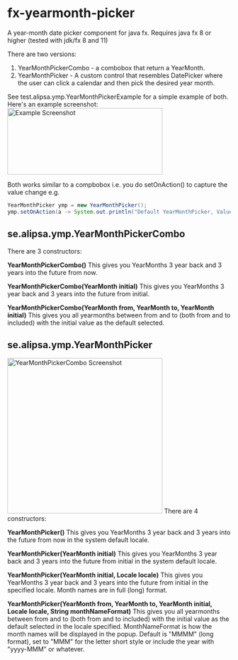 # fx-yearmonth-picker
A year-month date picker component for java fx. Requires java fx 8 or higher (tested with jdk/fx 8 and 11)

There are two versions:
1. YearMonthPickerCombo - a combobox that return a YearMonth. 
2. YearMonthPicker - A custom control that resembles DatePicker where the user can click a calendar and then pick the 
desired year month.


See test.alipsa.ymp.YearMonthPickerExample for a simple example of both. Here's an example screenshot:
<img src="https://raw.githubusercontent.com/perNyfelt/fx-yearmonth-picker/master/docs/example.png" alt="Example Screenshot" width="350" height="150" />

Both works similar to a compbobox i.e. you do setOnAction() to capture the value change e.g.
```java
YearMonthPicker ymp = new YearMonthPicker();
ymp.setOnAction(a -> System.out.println("Default YearMonthPicker, Value picked was " + ymp.getValue()));
```

## se.alipsa.ymp.YearMonthPickerCombo
There are 3 constructors:

__YearMonthPickerCombo()__
This gives you YearMonths 3 year back and 3 years into the future from now.

__YearMonthPickerCombo(YearMonth initial)__
This gives you YearMonths 3 year back and 3 years into the future from initial.

__YearMonthPickerCombo(YearMonth from, YearMonth to, YearMonth initial)__
This gives you all yearmonths between from and to (both from and to included) with the
initial value as the default selected.


## se.alipsa.ymp.YearMonthPicker
<img src="https://raw.githubusercontent.com/perNyfelt/fx-yearmonth-picker/master/docs/example2.png" alt="YearMonthPickerCombo Screenshot" width="350" />
There are 4 constructors:

__YearMonthPicker()__ This gives you YearMonths 3 year back and 3 years into the future from now in 
the system default locale.
    
__YearMonthPicker(YearMonth initial)__ 
This gives you YearMonths 3 year back and 3 years into the future from initial in 
the system default locale.

__YearMonthPicker(YearMonth initial, Locale locale)__ 
This gives you YearMonths 3 year back and 3 years into the future from initial in 
the specified locale. Month names are in full (long) format.

__YearMonthPicker(YearMonth from, YearMonth to, YearMonth initial, Locale locale, String monthNameFormat)__ 
This gives you all yearmonths between from and to (both from and to included) with the
initial value as the default selected in the locale specified. MonthNameFormat is how the
month names will be displayed in the popup. Default is "MMMM" (long format), set to "MMM" for the letter short style
or include the year with "yyyy-MMM" or whatever.
